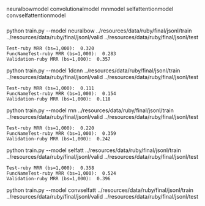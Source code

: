 neuralbowmodel
convolutionalmodel
rnnmodel
selfattentionmodel
convselfattentionmodel

###

python train.py --model neuralbow ../resources/data/ruby/final/jsonl/train ../resources/data/ruby/final/jsonl/valid ../resources/data/ruby/final/jsonl/test

```
Test-ruby MRR (bs=1,000):  0.320
FuncNameTest-ruby MRR (bs=1,000):  0.283
Validation-ruby MRR (bs=1,000):  0.357
```

python train.py --model 1dcnn ../resources/data/ruby/final/jsonl/train ../resources/data/ruby/final/jsonl/valid ../resources/data/ruby/final/jsonl/test

```
Test-ruby MRR (bs=1,000):  0.111
FuncNameTest-ruby MRR (bs=1,000):  0.154
Validation-ruby MRR (bs=1,000):  0.118
```

python train.py --model rnn ../resources/data/ruby/final/jsonl/train ../resources/data/ruby/final/jsonl/valid ../resources/data/ruby/final/jsonl/test

```
Test-ruby MRR (bs=1,000):  0.220
FuncNameTest-ruby MRR (bs=1,000):  0.359
Validation-ruby MRR (bs=1,000):  0.242
```

python train.py --model selfatt ../resources/data/ruby/final/jsonl/train ../resources/data/ruby/final/jsonl/valid ../resources/data/ruby/final/jsonl/test

```
Test-ruby MRR (bs=1,000):  0.358
FuncNameTest-ruby MRR (bs=1,000):  0.524
Validation-ruby MRR (bs=1,000):  0.396
```

python train.py --model convselfatt ../resources/data/ruby/final/jsonl/train ../resources/data/ruby/final/jsonl/valid ../resources/data/ruby/final/jsonl/test

```

```
